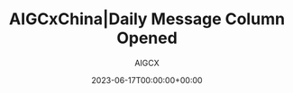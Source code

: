 ---
title: 'AIGCxChina|Daily Message Column Opened'
date: 2023-06-17T00:00:00+00:00
image_webp: images/blog/'0617.webp'
image: images/blog/'0617.jpg'
author: AIGCX
description: This is meta description
external_link: 'https://mp.weixin.qq.com/s/xXbChpkcNY5dZGISqUx0xw'
---